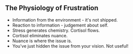 ## The Physiology of Frustration

- Information from the environment - it's not shipped.
- Reaction to information - judgement about self.
- Stress generates chemistry. Cortisol flows.
- Cortisol eliminates nuance.
- Nuance is where the issue is.
- You've just hidden the issue from your vision. Not useful! 
